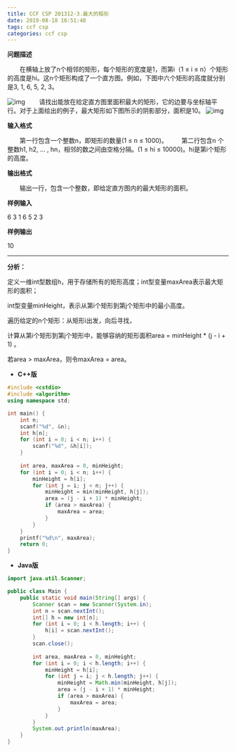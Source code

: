 ```yaml
---
title: CCF CSP 201312-3.最大的矩形
date: 2019-08-18 16:51:48
tags: ccf csp
categories: ccf csp
---
```


**问题描述**

　　在横轴上放了n个相邻的矩形，每个矩形的宽度是1，而第i（1 ≤ i ≤ n）个矩形的高度是hi。这n个矩形构成了一个直方图。例如，下图中六个矩形的高度就分别是3, 1, 6, 5, 2, 3。

![img](/static/images/ccf-csp-20131203-1.png)
　　请找出能放在给定直方图里面积最大的矩形，它的边要与坐标轴平行。对于上面给出的例子，最大矩形如下图所示的阴影部分，面积是10。
![img](/static/images/ccf-csp-20131203-2.png)

<!--more-->

**输入格式**

　　第一行包含一个整数n，即矩形的数量(1 ≤ n ≤ 1000)。
　　第二行包含n 个整数h1, h2, … , hn，相邻的数之间由空格分隔。(1 ≤ hi ≤ 10000)。hi是第i个矩形的高度。

**输出格式**

　　输出一行，包含一个整数，即给定直方图内的最大矩形的面积。

**样例输入**

6
3 1 6 5 2 3

**样例输出**

10

<hr>

**分析：**

定义一维int型数组h，用于存储所有的矩形高度；int型变量maxArea表示最大矩形的面积；

int型变量minHeight，表示从第i个矩形到第j个矩形中的最小高度。

遍历给定的n个矩形：从矩形i出发，向后寻找，

计算从第i个矩形到第j个矩形中，能够容纳的矩形面积area = minHeight * (j - i + 1) 。

若area > maxArea，则令maxArea = area。

* <strong id="cpp">C++版</strong>

```c++
#include <cstdio>
#include <algorithm>
using namespace std;

int main() {
	int n;
	scanf("%d", &n);
	int h[n];
	for (int i = 0; i < n; i++) {
		scanf("%d", &h[i]);
	}
    
	int area, maxArea = 0, minHeight;
	for (int i = 0; i < n; i++) {
		minHeight = h[i];
		for (int j = i; j < n; j++) {
			minHeight = min(minHeight, h[j]);
			area = (j - i + 1) * minHeight;
			if (area > maxArea) {
				maxArea = area;
			}
		}
	}
	printf("%d\n", maxArea);
	return 0;
}
```

* <strong id="java">Java版</strong>

```java
import java.util.Scanner;

public class Main {
	public static void main(String[] args) {
		Scanner scan = new Scanner(System.in);
		int n = scan.nextInt();
		int[] h = new int[n];
		for (int i = 0; i < h.length; i++) {
			h[i] = scan.nextInt();
		}
		scan.close();
        
		int area, maxArea = 0, minHeight;
		for (int i = 0; i < h.length; i++) {
			minHeight = h[i];
			for (int j = i; j < h.length; j++) {
				minHeight = Math.min(minHeight, h[j]);
				area = (j - i + 1) * minHeight;
				if (area > maxArea) {
					maxArea = area;
				}
			}
		}
		System.out.println(maxArea);
	}
}
```


